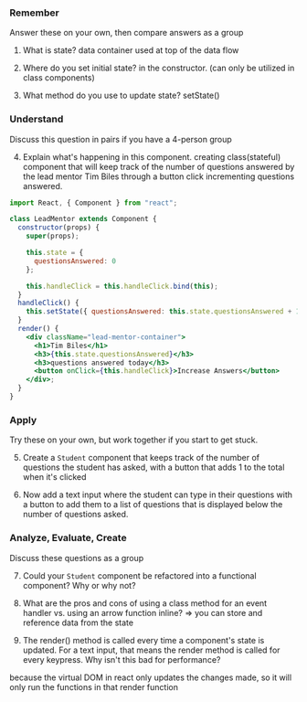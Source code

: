 ### Remember

Answer these on your own, then compare answers as a group

1.  What is state?
  data container used at top of the data flow


2.  Where do you set initial state?
  in the constructor. (can only be utilized in class components)

3.  What method do you use to update state?
setState()

### Understand

Discuss this question in pairs if you have a 4-person group

4.  Explain what's happening in this component.
creating class(stateful) component that will keep track of the number of questions answered by the lead mentor Tim Biles through a button click incrementing questions answered.

```jsx
import React, { Component } from "react";

class LeadMentor extends Component {
  constructor(props) {
    super(props);

    this.state = {
      questionsAnswered: 0
    };

    this.handleClick = this.handleClick.bind(this);
  }
  handleClick() {
    this.setState({ questionsAnswered: this.state.questionsAnswered + 1 });
  }
  render() {
    <div className="lead-mentor-container">
      <h1>Tim Biles</h1>
      <h3>{this.state.questionsAnswered}</h3>
      <h3>questions answered today</h3>
      <button onClick={this.handleClick}>Increase Answers</button>
    </div>;
  }
}
```

### Apply

Try these on your own, but work together if you start to get stuck.

5.  Create a `Student` component that keeps track of the number of questions the student has asked, with a button that adds 1 to the total when it's clicked

6.  Now add a text input where the student can type in their questions with a button to add them to a list of questions that is displayed below the number of questions asked.

### Analyze, Evaluate, Create

Discuss these questions as a group

7.  Could your `Student` component be refactored into a functional component? Why or why not?

8.  What are the pros and cons of using a class method for an event handler vs. using an arrow function inline? => you can store and reference data from the state

9.  The render() method is called every time a component's state is updated. For a text input, that means the render method is called for every keypress. Why isn't this bad for performance?

because the virtual DOM in react only updates the changes made, so it will only run the functions in that render function
